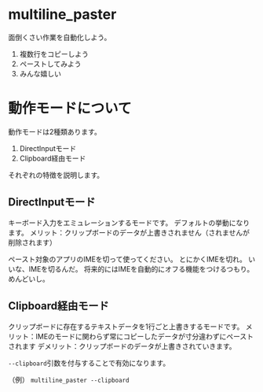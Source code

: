 # multiline_paster
面倒くさい作業を自動化しよう。

1. 複数行をコピーしよう
2. ペーストしてみよう
3. みんな嬉しい

# 動作モードについて
動作モードは2種類あります。
1. DirectInputモード
2. Clipboard経由モード

それぞれの特徴を説明します。
## DirectInputモード
キーボード入力をエミュレーションするモードです。
デフォルトの挙動になります。
メリット：クリップボードのデータが上書きされません（されませんが削除されます）

ペースト対象のアプリのIMEを切って使ってください。
とにかくIMEを切れ。
いいな、IMEを切るんだ。
将来的にはIMEを自動的にオフる機能をつけるつもり。めんどいし。

## Clipboard経由モード
クリップボードに存在するテキストデータを1行ごと上書きするモードです。
メリット：IMEのモードに関わらず常にコピーしたデータが寸分違わずにペーストされます
デメリット：クリップボードのデータが上書きされていきます。

`--clipboard`引数を付与することで有効になります。

（例）
`multiline_paster --clipboard`
